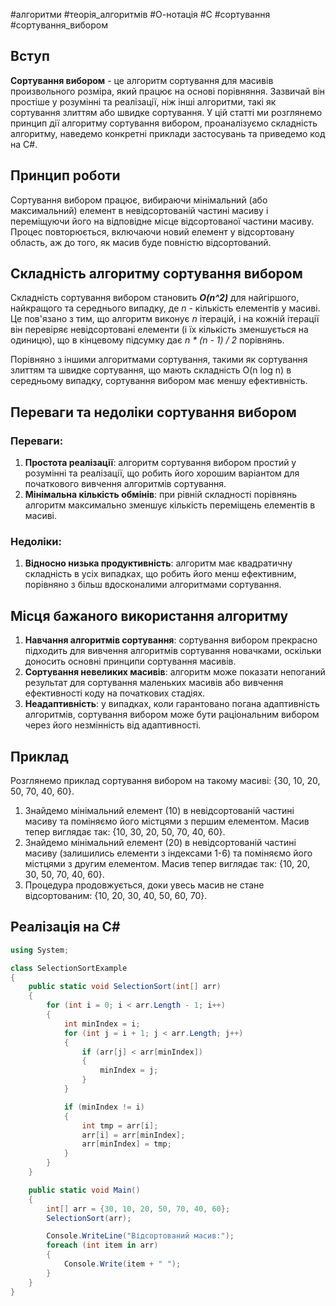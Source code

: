 #алгоритми #теорія_алгоритмів #О-нотація #C #сортування #сортування_вибором
## Вступ

**Сортування вибором** - це алгоритм сортування для масивів произвольного розміра, який працює на основі порівняння. Зазвичай він простіше у розумінні та реалізації, ніж інші алгоритми, такі як сортування злиттям або швидке сортування. У цій статті ми розглянемо принцип дії алгоритму сортування вибором, проаналізуємо складність алгоритму, наведемо конкретні приклади застосувань та приведемо код на C#.
## Принцип роботи

Сортування вибором працює, вибираючи мінімальний (або максимальний) елемент в невідсортованій частині масиву і переміщуючи його на відповідне місце відсортованої частини масиву. Процес повторюється, включаючи новий елемент у відсортовану область, аж до того, як масив буде повністю відсортований.
## Складність алгоритму сортування вибором

Складність сортування вибором становить ***O(n^2)*** для найгіршого, найкращого та середнього випадку, де _n_ - кількість елементів у масиві. Це пов'язано з тим, що алгоритм виконує _n_ ітерацій, і на кожній ітерації він перевіряє невідсортовані елементи (і їх кількість зменшується на одиницю), що в кінцевому підсумку дає _n * (n - 1) / 2_ порівнянь.

Порівняно з іншими алгоритмами сортування, такими як сортування злиттям та швидке сортування, що мають складність O(n log n) в середньому випадку, сортування вибором має меншу ефективність.
## Переваги та недоліки сортування вибором
### Переваги:

1. **Простота реалізації**: алгоритм сортування вибором простий у розумінні та реалізації, що робить його хорошим варіантом для початкового вивчення алгоритмів сортування.
2. **Мінімальна кількість обмінів**: при рівній складності порівнянь алгоритм максимально зменшує кількість переміщень елементів в масиві.
### Недоліки:

1. **Відносно низька продуктивність**: алгоритм має квадратичну складність в усіх випадках, що робить його менш ефективним, порівняно з більш вдосконалими алгоритмами сортування.
## Місця бажаного використання алгоритму

1. **Навчання алгоритмів сортування**: сортування вибором прекрасно підходить для вивчення алгоритмів сортування новачками, оскільки доносить основні принципи сортування масивів.
2. **Сортування невеликих масивів**: алгоритм може показати непоганий результат для сортування маленьких масивів або вивчення ефективності коду на початкових стадіях.
3. **Неадаптивність**: у випадках, коли гарантовано погана адаптивність алгоритмів, сортування вибором може бути раціональним вибором через його незмінність від адаптивності.
## Приклад

Розглянемо приклад сортування вибором на такому масиві: {30, 10, 20, 50, 70, 40, 60}.

1. Знайдемо мінімальний елемент (10) в невідсортованій частині масиву та поміняємо його містцями з першим елементом. Масив тепер виглядає так: {10, 30, 20, 50, 70, 40, 60}.
2. Знайдемо мінімальний елемент (20) в невідсортованій частині масиву (залишились елементи з індексами 1-6) та поміняємо його містцями з другим елементом. Масив тепер виглядає так: {10, 20, 30, 50, 70, 40, 60}.
3. Процедура продовжується, доки увесь масив не стане відсортованим: {10, 20, 30, 40, 50, 60, 70}.
## Реалізація на C\#

```cs
using System;

class SelectionSortExample
{
    public static void SelectionSort(int[] arr)
    {
        for (int i = 0; i < arr.Length - 1; i++)
        {
            int minIndex = i;
            for (int j = i + 1; j < arr.Length; j++)
            {
                if (arr[j] < arr[minIndex])
                {
                    minIndex = j;
                }
            }

            if (minIndex != i)
            {
                int tmp = arr[i];
                arr[i] = arr[minIndex];
                arr[minIndex] = tmp;
            }
        }
    }

    public static void Main()
    {
        int[] arr = {30, 10, 20, 50, 70, 40, 60};
        SelectionSort(arr);

        Console.WriteLine("Відсортований масив:");
        foreach (int item in arr)
        {
            Console.Write(item + " ");
        }
    }
}
```